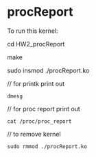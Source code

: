 # procReport

To run this kernel:

  cd HW2_procReport
  
  make
  
  sudo insmod ./procReport.ko
  
  // for printk print out
  
    dmesg
  
  // for proc report print out
  
    cat /proc/proc_report
  
  // to remove kernel
  
    sudo rmmod ./procReport.ko
